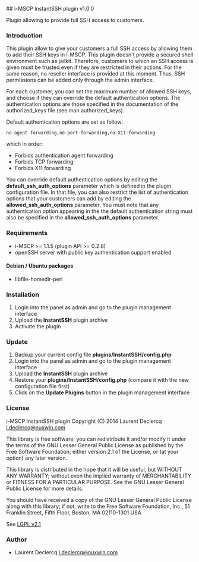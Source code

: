 ## i-MSCP InstantSSH plugin v1.0.0

Plugin allowing to provide full SSH access to customers.

### Introduction

This plugin allow to give your customers a full SSH access by allowing them to add their SSH keys in i-MSCP. This plugin
doesn't provide a secured shell environment such as jailkit. Therefore, customers to which an SSH access is given must
be trusted even if they are restricted in their actions. For the same reason, no reseller interface is provided at this
moment. Thus, SSH permissions can be added only through the admin interface.

For each customer, you can set the maximum number of allowed SSH keys, and choose if they can override the default
authentication options. The authentication options are those specified in the documentation of the authorized_keys file
(see man authorized_keys).

Default authentication options are set as follow:

	no-agent-forwarding,no-port-forwarding,no-X11-forwarding

which in order:

* Forbids authentication agent forwarding
* Forbids TCP forwarding
* Forbids X11 forwarding

You can override default authentication options by editing the **default_ssh_auth_options** parameter which is defined
in the plugin configuration file. In that file, you can also restrict the list of authentication options that your
customers can add by editing the **allowed_ssh_auth_options** parameter. You must note that any authentication option
appearing in the the default authentication string must also be specified in the **allowed_ssh_auth_options** parameter.

### Requirements

* i-MSCP >= 1.1.5 (plugin API >= 0.2.8)
* openSSH server with public key authentication support enabled

#### Debian / Ubuntu packages

* libfile-homedir-perl

### Installation

1. Login into the panel as admin and go to the plugin management interface
2. Upload the **InstantSSH** plugin archive
3. Activate the plugin

### Update

1. Backup your current config file **plugins/InstantSSH/config.php**
2. Login into the panel as admin and go to the plugin management interface
3. Upload the **InstantSSH** plugin archive
4. Restore your **plugins/InstantSSH/config.php** (compare it with the new configuration file first)
5. Click on the **Update Plugins** button in the plugin management interface

### License

 i-MSCP InstantSSH plugin
 Copyright (C) 2014 Laurent Declercq <l.declercq@nuxwin.com>

 This library is free software; you can redistribute it and/or
 modify it under the terms of the GNU Lesser General Public
 License as published by the Free Software Foundation; either
 version 2.1 of the License, or (at your option) any later version.

 This library is distributed in the hope that it will be useful,
 but WITHOUT ANY WARRANTY; without even the implied warranty of
 MERCHANTABILITY or FITNESS FOR A PARTICULAR PURPOSE.  See the GNU
 Lesser General Public License for more details.

 You should have received a copy of the GNU Lesser General Public
 License along with this library; if not, write to the Free Software
 Foundation, Inc., 51 Franklin Street, Fifth Floor, Boston, MA  02110-1301  USA

 See [LGPL v2.1](http://www.gnu.org/licenses/lgpl-2.1.txt "LGPL v2.1")

### Author

 * Laurent Declercq <l.declercq@nuxwin.com>
